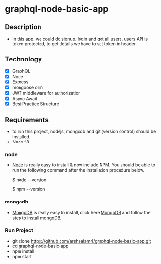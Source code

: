 # graphql-node-basic-app

## Description

- In this app, we could do signup, login and get all users, users API is token protected, to get details we have to set token in header.

## Technology

- [x] GraphQL
- [x] Node
- [x] Express
- [x] mongoose orm
- [x] JWT middleware for authorization
- [x] Async Await
- [x] Best Practice Structure

## Requirements

- to run this project, nodejs, mongodb and git (version control) should be installed.
- Node ^8

### node

- [Node](http://nodejs.org/) is really easy to install & now include NPM. You should be able to run the following command after the installation procedure below.

  \$ node --version

  \$ npm --version

### mongodb

- [MongoDB](https://docs.mongodb.com/manual/installation/) is really easy to install, click here [MongoDB](https://docs.mongodb.com/manual/installation/) and follow the step to install mongoDB.

### Run Project

- git clone https://github.com/arshealam4/graphql-node-basic-app.git
- cd graphql-node-basic-app
- npm install
- npm start
